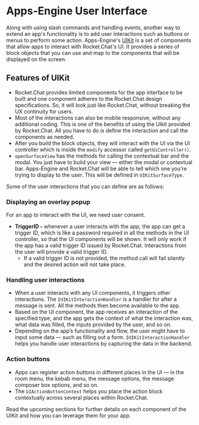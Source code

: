 # Apps-Engine User Interface

Along with using slash commands and handling events, another way to extend an app's functionality is to add user interactions such as buttons or menus to perform some action. Apps-Engine's [UIKit](https://rocketchat.github.io/Rocket.Chat.Apps-engine/modules/uikit.html) is a set of components that allow apps to interact with Rocket.Chat's UI. It provides a series of block objects that you can use and map to the components that will be displayed on the screen.

## Features of UIKit

* Rocket.Chat provides limited components for the app interface to be built and one component adheres to the Rocket.Chat design specifications. So, it will look just like Rocket.Chat, without breaking the UX continuity for users.&#x20;
* Most of the interactions can also be mobile responsive, without any additional coding. This is one of the benefits of using the UIkit provided by Rocket.Chat. All you have to do is define the interaction and call the components as needed.&#x20;
* After you build the block objects, they will interact with the UI via the UI controller which is inside the `modify` accessor called `getUiController()`.&#x20;
* `openSurfaceView` has the methods for calling the contextual bar and the modal. You just have to build your view — either the modal or contextual bar. Apps-Engine and Rocket.Chat will be able to tell which one you’re trying to display to the user. This will be defined in `UIKitSurfaceType`.&#x20;

Some of the user interactions that you can define are as follows:

### Displaying an overlay popup

For an app to interact with the UI, we need user consent.&#x20;

* **TriggerID -** whenever a user interacts with the app, the app can get a trigger ID, which is like a password required in all the methods in the UI controller, so that the UI components will be shown. It will only work if the app has a valid trigger ID issued by Rocket.Chat. Interactions from the user will provide a valid trigger ID.&#x20;
  * If a valid trigger ID is not provided, the method call will fail silently and the desired action will not take place.

### Handling user interactions

* When a user interacts with any UI components, it triggers other interactions. The `IUIKitInteractionHandler` is a handler for after a message is sent. All the methods then become available to the app.&#x20;
* Based on the UI component, the app receives an interaction of the specified type, and the app gets the context of what the interaction was, what data was filled, the inputs provided by the user, and so on.&#x20;
* Depending on the app’s functionality and flow, the user might have to input some data — such as filling out a form. `IUIKitInteractionHandler` helps you handle user interactions by capturing the data in the backend.&#x20;

### Action buttons

* Apps can register action buttons in different places in the UI — in the room menu, the kebab menu, the message options, the message composer box options, and so on.&#x20;
* The `UIActionButtonContext` helps you place the action block contextually across several places within Rocket.Chat.&#x20;

Read the upcoming sections for further details on each component of the UIKit and how you can leverage them for your app.&#x20;
